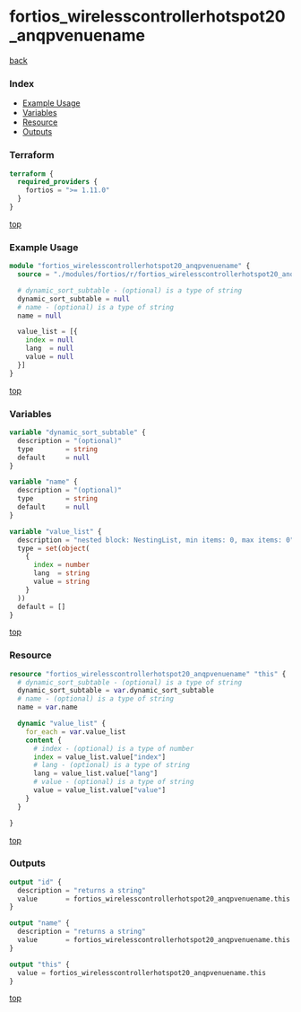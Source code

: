# fortios_wirelesscontrollerhotspot20_anqpvenuename

[back](../fortios.md)

### Index

- [Example Usage](#example-usage)
- [Variables](#variables)
- [Resource](#resource)
- [Outputs](#outputs)

### Terraform

```terraform
terraform {
  required_providers {
    fortios = ">= 1.11.0"
  }
}
```

[top](#index)

### Example Usage

```terraform
module "fortios_wirelesscontrollerhotspot20_anqpvenuename" {
  source = "./modules/fortios/r/fortios_wirelesscontrollerhotspot20_anqpvenuename"

  # dynamic_sort_subtable - (optional) is a type of string
  dynamic_sort_subtable = null
  # name - (optional) is a type of string
  name = null

  value_list = [{
    index = null
    lang  = null
    value = null
  }]
}
```

[top](#index)

### Variables

```terraform
variable "dynamic_sort_subtable" {
  description = "(optional)"
  type        = string
  default     = null
}

variable "name" {
  description = "(optional)"
  type        = string
  default     = null
}

variable "value_list" {
  description = "nested block: NestingList, min items: 0, max items: 0"
  type = set(object(
    {
      index = number
      lang  = string
      value = string
    }
  ))
  default = []
}
```

[top](#index)

### Resource

```terraform
resource "fortios_wirelesscontrollerhotspot20_anqpvenuename" "this" {
  # dynamic_sort_subtable - (optional) is a type of string
  dynamic_sort_subtable = var.dynamic_sort_subtable
  # name - (optional) is a type of string
  name = var.name

  dynamic "value_list" {
    for_each = var.value_list
    content {
      # index - (optional) is a type of number
      index = value_list.value["index"]
      # lang - (optional) is a type of string
      lang = value_list.value["lang"]
      # value - (optional) is a type of string
      value = value_list.value["value"]
    }
  }

}
```

[top](#index)

### Outputs

```terraform
output "id" {
  description = "returns a string"
  value       = fortios_wirelesscontrollerhotspot20_anqpvenuename.this.id
}

output "name" {
  description = "returns a string"
  value       = fortios_wirelesscontrollerhotspot20_anqpvenuename.this.name
}

output "this" {
  value = fortios_wirelesscontrollerhotspot20_anqpvenuename.this
}
```

[top](#index)